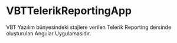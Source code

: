 # VBTTelerikReportingApp

VBT Yazılım bünyesindeki stajlere verilen Telerik Reporting dersinde oluşturulan Angular Uygulamasıdır.
